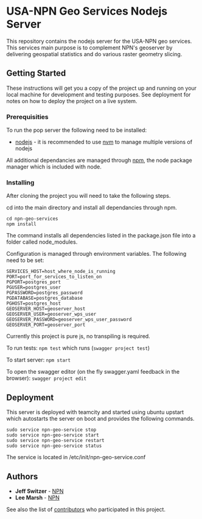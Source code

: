 # USA-NPN Geo Services Nodejs Server

This repository contains the nodejs server for the USA-NPN geo services. This services main purpose is to complement NPN's geoserver by delivering geospatial statistics and do various raster geometry slicing.

## Getting Started

These instructions will get you a copy of the project up and running on your local machine for development and testing purposes. See deployment for notes on how to deploy the project on a live system.

### Prerequisities

To run the pop server the following need to be installed:

* [nodejs](https://nodejs.org/en/) - it is recommended to use [nvm](https://github.com/creationix/nvm) to manage multiple versions of nodejs

All additional dependancies are managed through [npm](https://www.npmjs.com/), the node package manager which is included with node.

### Installing

After cloning the project you will need to take the following steps.

cd into the main directory and install all dependancies through npm. 

```
cd npn-geo-services
npm install
```
The command installs all dependencies listed in the package.json file into a folder called node_modules.

Configuration is managed through environment variables. The following need to be set:

```
SERVICES_HOST=host_where_node_is_running
PORT=port_for_services_to_listen_on
PGPORT=postgres_port
PGUSER=postgres_user
PGPASSWORD=postgres_password
PGDATABASE=postgres_database
PGHOST=postgres_host
GEOSERVER_HOST=geoserver_host
GEOSERVER_USER=geoserver_wps_user
GEOSERVER_PASSWORD=geoserver_wps_user_password
GEOSERVER_PORT=geoserver_port
```

Currently this project is pure js, no transpiling is required.

To run tests:
`npm test` which runs (`swagger project test`)

To start server:
`npm start`

To open the swagger editor (on the fly swagger.yaml feedback in the browser):
`swagger project edit`

## Deployment

This server is deployed with teamcity and started using ubuntu upstart which autostarts the server on boot and provides the following commands.

```
sudo service npn-geo-service stop
sudo service npn-geo-service start
sudo service npn-geo-service restart
sudo service npn-geo-service status
```

The service is located in /etc/init/npn-geo-service.conf

## Authors

* **Jeff Switzer** - [NPN](https://github.com/usa-npn)
* **Lee Marsh** - [NPN](https://github.com/usa-npn)

See also the list of [contributors](https://www.usanpn.org/about/staff) who participated in this project.
